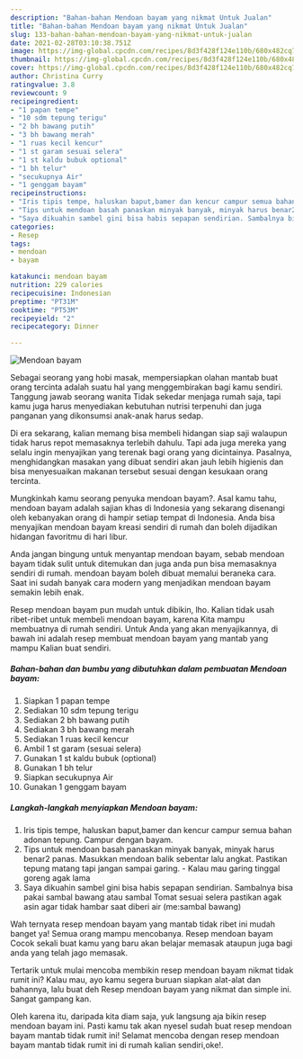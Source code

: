 ```yaml
---
description: "Bahan-bahan Mendoan bayam yang nikmat Untuk Jualan"
title: "Bahan-bahan Mendoan bayam yang nikmat Untuk Jualan"
slug: 133-bahan-bahan-mendoan-bayam-yang-nikmat-untuk-jualan
date: 2021-02-28T03:10:38.751Z
image: https://img-global.cpcdn.com/recipes/8d3f428f124e110b/680x482cq70/mendoan-bayam-foto-resep-utama.jpg
thumbnail: https://img-global.cpcdn.com/recipes/8d3f428f124e110b/680x482cq70/mendoan-bayam-foto-resep-utama.jpg
cover: https://img-global.cpcdn.com/recipes/8d3f428f124e110b/680x482cq70/mendoan-bayam-foto-resep-utama.jpg
author: Christina Curry
ratingvalue: 3.8
reviewcount: 9
recipeingredient:
- "1 papan tempe"
- "10 sdm tepung terigu"
- "2 bh bawang putih"
- "3 bh bawang merah"
- "1 ruas kecil kencur"
- "1 st garam sesuai selera"
- "1 st kaldu bubuk optional"
- "1 bh telur"
- "secukupnya Air"
- "1 genggam bayam"
recipeinstructions:
- "Iris tipis tempe, haluskan baput,bamer dan kencur campur semua bahan adonan tepung. Campur dengan bayam."
- "Tips untuk mendoan basah panaskan minyak banyak, minyak harus benar2 panas. Masukkan mendoan balik sebentar lalu angkat. Pastikan tepung matang tapi jangan sampai garing.  Kalau mau garing tinggal goreng agak lama"
- "Saya dikuahin sambel gini bisa habis sepapan sendirian. Sambalnya bisa pakai sambal bawang atau sambal Tomat sesuai selera pastikan agak asin agar tidak hambar saat diberi air (me:sambal bawang)"
categories:
- Resep
tags:
- mendoan
- bayam

katakunci: mendoan bayam 
nutrition: 229 calories
recipecuisine: Indonesian
preptime: "PT31M"
cooktime: "PT53M"
recipeyield: "2"
recipecategory: Dinner

---
```



![Mendoan bayam](https://img-global.cpcdn.com/recipes/8d3f428f124e110b/680x482cq70/mendoan-bayam-foto-resep-utama.jpg)

Sebagai seorang yang hobi masak, mempersiapkan olahan mantab buat orang tercinta adalah suatu hal yang menggembirakan bagi kamu sendiri. Tanggung jawab seorang  wanita Tidak sekedar menjaga rumah saja, tapi kamu juga harus menyediakan kebutuhan nutrisi terpenuhi dan juga panganan yang dikonsumsi anak-anak harus sedap.

Di era  sekarang, kalian memang bisa membeli hidangan siap saji walaupun tidak harus repot memasaknya terlebih dahulu. Tapi ada juga mereka yang selalu ingin menyajikan yang terenak bagi orang yang dicintainya. Pasalnya, menghidangkan masakan yang dibuat sendiri akan jauh lebih higienis dan bisa menyesuaikan makanan tersebut sesuai dengan kesukaan orang tercinta. 



Mungkinkah kamu seorang penyuka mendoan bayam?. Asal kamu tahu, mendoan bayam adalah sajian khas di Indonesia yang sekarang disenangi oleh kebanyakan orang di hampir setiap tempat di Indonesia. Anda bisa menyajikan mendoan bayam kreasi sendiri di rumah dan boleh dijadikan hidangan favoritmu di hari libur.

Anda jangan bingung untuk menyantap mendoan bayam, sebab mendoan bayam tidak sulit untuk ditemukan dan juga anda pun bisa memasaknya sendiri di rumah. mendoan bayam boleh dibuat memalui beraneka cara. Saat ini sudah banyak cara modern yang menjadikan mendoan bayam semakin lebih enak.

Resep mendoan bayam pun mudah untuk dibikin, lho. Kalian tidak usah ribet-ribet untuk membeli mendoan bayam, karena Kita mampu membuatnya di rumah sendiri. Untuk Anda yang akan menyajikannya, di bawah ini adalah resep membuat mendoan bayam yang mantab yang mampu Kalian buat sendiri.

<!--inarticleads1-->

##### Bahan-bahan dan bumbu yang dibutuhkan dalam pembuatan Mendoan bayam:

1. Siapkan 1 papan tempe
1. Sediakan 10 sdm tepung terigu
1. Sediakan 2 bh bawang putih
1. Sediakan 3 bh bawang merah
1. Sediakan 1 ruas kecil kencur
1. Ambil 1 st garam (sesuai selera)
1. Gunakan 1 st kaldu bubuk (optional)
1. Gunakan 1 bh telur
1. Siapkan secukupnya Air
1. Gunakan 1 genggam bayam




<!--inarticleads2-->

##### Langkah-langkah menyiapkan Mendoan bayam:

1. Iris tipis tempe, haluskan baput,bamer dan kencur campur semua bahan adonan tepung. Campur dengan bayam.
1. Tips untuk mendoan basah panaskan minyak banyak, minyak harus benar2 panas. Masukkan mendoan balik sebentar lalu angkat. Pastikan tepung matang tapi jangan sampai garing.  - Kalau mau garing tinggal goreng agak lama
1. Saya dikuahin sambel gini bisa habis sepapan sendirian. Sambalnya bisa pakai sambal bawang atau sambal Tomat sesuai selera pastikan agak asin agar tidak hambar saat diberi air (me:sambal bawang)




Wah ternyata resep mendoan bayam yang mantab tidak ribet ini mudah banget ya! Semua orang mampu mencobanya. Resep mendoan bayam Cocok sekali buat kamu yang baru akan belajar memasak ataupun juga bagi anda yang telah jago memasak.

Tertarik untuk mulai mencoba membikin resep mendoan bayam nikmat tidak rumit ini? Kalau mau, ayo kamu segera buruan siapkan alat-alat dan bahannya, lalu buat deh Resep mendoan bayam yang nikmat dan simple ini. Sangat gampang kan. 

Oleh karena itu, daripada kita diam saja, yuk langsung aja bikin resep mendoan bayam ini. Pasti kamu tak akan nyesel sudah buat resep mendoan bayam mantab tidak rumit ini! Selamat mencoba dengan resep mendoan bayam mantab tidak rumit ini di rumah kalian sendiri,oke!.

